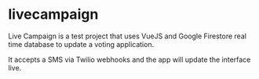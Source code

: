 # livecampaign

Live Campaign is a test project that uses VueJS and Google Firestore real time database to update a voting application. 

It accepts a SMS via Twilio webhooks and the app will update the interface live.
